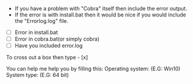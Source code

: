 




- If you have a problem with "Cobra" itself then include the error output.
- If the error is with install.bat then it would be nice if you would include the "Errorlog.log" file.
- [ ] Error in install.bat
- [ ] Error in cobra.bat(or simply cobra)
- [ ] Have you included error.log

To cross out a box then type - [x]

You can help me help you by filling this:
Operating system:  (E.G: Win10)
System type:  (E.G: 64 bit)
